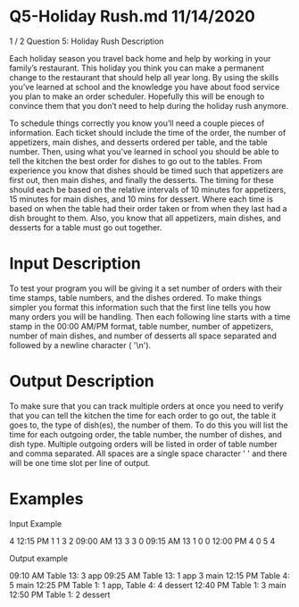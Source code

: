 # Q5-Holiday Rush.md 11/14/2020
1 / 2
Question 5: Holiday Rush
Description

Each holiday season you travel back home and help by working in your family’s restaurant. This holiday you
think you can make a permanent change to the restaurant that should help all year long. By using the skills
you’ve learned at school and the knowledge you have about food service you plan to make an order
scheduler. Hopefully this will be enough to convince them that you don’t need to help during the holiday rush
anymore.

To schedule things correctly you know you’ll need a couple pieces of information. Each ticket should include
the time of the order, the number of appetizers, main dishes, and desserts ordered per table, and the table
number. Then, using what you’ve learned in school you should be able to tell the kitchen the best order for
dishes to go out to the tables. From experience you know that dishes should be timed such that appetizers
are first out, then main dishes, and finally the desserts. The timing for these should each be based on the
relative intervals of 10 minutes for appetizers, 15 minutes for main dishes, and 10 mins for dessert. Where
each time is based on when the table had their order taken or from when they last had a dish brought to
them. Also, you know that all appetizers, main dishes, and desserts for a table must go out together.
# Input Description

To test your program you will be giving it a set number of orders with their time stamps, table numbers, and
the dishes ordered. To make things simpler you format this information such that the first line tells you how
many orders you will be handling. Then each following line starts with a time stamp in the 00:00 AM/PM
format, table number, number of appetizers, number of main dishes, and number of desserts all space
separated and followed by a newline character ( '\n').

# Output Description
To make sure that you can track multiple orders at once you need to verify that you can tell the kitchen the
time for each order to go out, the table it goes to, the type of dish(es), the number of them. To do this you will
list the time for each outgoing order, the table number, the number of dishes, and dish type. Multiple
outgoing orders will be listed in order of table number and comma separated. All spaces are a single space
character ' ' and there will be one time slot per line of output.

# Examples
Input Example

4
12:15 PM 1 1 3 2
09:00 AM 13 3 3 0
09:15 AM 13 1 0 0
12:00 PM 4 0 5 4

Output example

09:10 AM Table 13: 3 app
09:25 AM Table 13: 1 app 3 main
12:15 PM Table 4: 5 main
12:25 PM Table 1: 1 app, Table 4: 4 dessert
12:40 PM Table 1: 3 main
12:50 PM Table 1: 2 dessert
